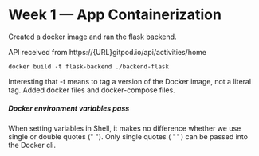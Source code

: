 # Week 1 — App Containerization

Created a docker image and ran the flask backend.

API received from https://{URL}gitpod.io/api/activities/home

`docker build -t flask-backend ./backend-flask`

Interesting that -t means to tag a version of the Docker image, not a literal tag.
Added docker files and docker-compose files.
##### Docker environment variables pass
When setting variables in Shell, it makes no difference whether we use single or double quotes (" "). Only single quotes ( ' ' ) can be passed into the Docker cli.